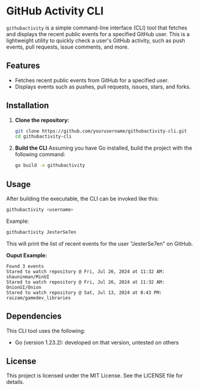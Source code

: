 # GitHub Activity CLI

`githubactivity` is a simple command-line interface (CLI) tool that fetches and displays the recent public events for a specified GitHub user. This is a lightweight utility to quickly check a user's GitHub activity, such as push events, pull requests, issue comments, and more.

## Features

- Fetches recent public events from GitHub for a specified user.
- Displays events such as pushes, pull requests, issues, stars, and forks.

## Installation

1. **Clone the repository:**

   ```bash
   git clone https://github.com/yourusername/githubactivity-cli.git
   cd githubactivity-cli
   ```
2. **Build the CLI**
   Assuming you have Go installed, build the project with the following command:
   ```bash
   go build -o githubactivity

## Usage
After building the executable, the CLI can be invoked like this:
```bash
githubactivity <username>
```

Example:
```bash
githubactivity JesterSe7en
```
This will print the list of recent events for the user "JesterSe7en" on GitHub.

**Ouput Example:**
```
Found 3 events
Stared to watch repository @ Fri, Jul 26, 2024 at 11:32 AM: shauninman/MinUI
Stared to watch repository @ Fri, Jul 26, 2024 at 11:32 AM: OnionUI/Onion
Stared to watch repository @ Sat, Jul 13, 2024 at 8:43 PM: raizam/gamedev_libraries
```

## Dependencies
This CLI tool uses the following:
- Go (version 1.23.2): developed on that version, untested on others

## License
This project is licensed under the MIT License. See the LICENSE file for details.
